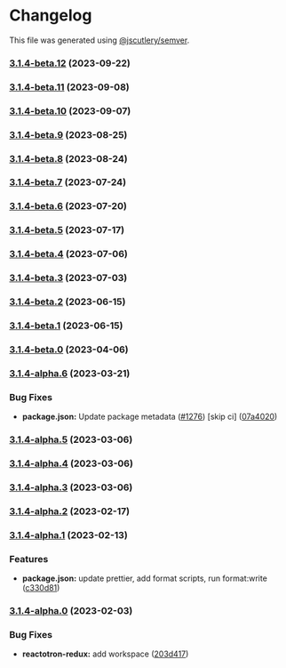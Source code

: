 # Changelog

This file was generated using [@jscutlery/semver](https://github.com/jscutlery/semver).

### [3.1.4-beta.12](https://github.com/infinitered/reactotron/compare/reactotron-redux@3.1.4-beta.11...reactotron-redux@3.1.4-beta.12) (2023-09-22)

### [3.1.4-beta.11](https://github.com/infinitered/reactotron/compare/reactotron-redux@3.1.4-beta.10...reactotron-redux@3.1.4-beta.11) (2023-09-08)

### [3.1.4-beta.10](https://github.com/infinitered/reactotron/compare/reactotron-redux@3.1.4-beta.9...reactotron-redux@3.1.4-beta.10) (2023-09-07)

### [3.1.4-beta.9](https://github.com/infinitered/reactotron/compare/reactotron-redux@3.1.4-beta.8...reactotron-redux@3.1.4-beta.9) (2023-08-25)

### [3.1.4-beta.8](https://github.com/infinitered/reactotron/compare/reactotron-redux@3.1.4-beta.7...reactotron-redux@3.1.4-beta.8) (2023-08-24)

### [3.1.4-beta.7](https://github.com/infinitered/reactotron/compare/reactotron-redux@3.1.4-beta.6...reactotron-redux@3.1.4-beta.7) (2023-07-24)

### [3.1.4-beta.6](https://github.com/infinitered/reactotron/compare/reactotron-redux@3.1.4-beta.5...reactotron-redux@3.1.4-beta.6) (2023-07-20)

### [3.1.4-beta.5](https://github.com/infinitered/reactotron/compare/reactotron-redux@3.1.4-beta.4...reactotron-redux@3.1.4-beta.5) (2023-07-17)

### [3.1.4-beta.4](https://github.com/infinitered/reactotron/compare/reactotron-redux@3.1.4-beta.3...reactotron-redux@3.1.4-beta.4) (2023-07-06)

### [3.1.4-beta.3](https://github.com/infinitered/reactotron/compare/reactotron-redux@3.1.4-beta.2...reactotron-redux@3.1.4-beta.3) (2023-07-03)

### [3.1.4-beta.2](https://github.com/infinitered/reactotron/compare/reactotron-redux@3.1.4-beta.1...reactotron-redux@3.1.4-beta.2) (2023-06-15)

### [3.1.4-beta.1](https://github.com/infinitered/reactotron/compare/reactotron-redux@3.1.4-beta.0...reactotron-redux@3.1.4-beta.1) (2023-06-15)

### [3.1.4-beta.0](https://github.com/infinitered/reactotron/compare/reactotron-redux@3.1.4-alpha.6...reactotron-redux@3.1.4-beta.0) (2023-04-06)

### [3.1.4-alpha.6](https://github.com/infinitered/reactotron/compare/reactotron-redux@3.1.4-alpha.5...reactotron-redux@3.1.4-alpha.6) (2023-03-21)


### Bug Fixes

* **package.json:** Update package metadata ([#1276](https://github.com/infinitered/reactotron/issues/1276)) [skip ci] ([07a4020](https://github.com/infinitered/reactotron/commit/07a4020bf528de100a9191bd92a92d835d5ccaa7))

### [3.1.4-alpha.5](https://github.com/infinitered/reactotron/compare/reactotron-redux@3.1.4-alpha.4...reactotron-redux@3.1.4-alpha.5) (2023-03-06)

### [3.1.4-alpha.4](https://github.com/infinitered/reactotron/compare/reactotron-redux@3.1.4-alpha.3...reactotron-redux@3.1.4-alpha.4) (2023-03-06)

### [3.1.4-alpha.3](https://github.com/infinitered/reactotron/compare/reactotron-redux@3.1.4-alpha.2...reactotron-redux@3.1.4-alpha.3) (2023-03-06)

### [3.1.4-alpha.2](https://github.com/infinitered/reactotron/compare/reactotron-redux@3.1.4-alpha.1...reactotron-redux@3.1.4-alpha.2) (2023-02-17)

### [3.1.4-alpha.1](https://github.com/infinitered/reactotron/compare/reactotron-redux@3.1.4-alpha.0...reactotron-redux@3.1.4-alpha.1) (2023-02-13)


### Features

* **package.json:** update prettier, add format scripts, run format:write ([c330d81](https://github.com/infinitered/reactotron/commit/c330d81426c3f6f371a29a8a00ba9d1d6ce2d97a))

### [3.1.4-alpha.0](https://github.com/infinitered/reactotron/compare/reactotron-redux@3.1.3...reactotron-redux@3.1.4-alpha.0) (2023-02-03)


### Bug Fixes

* **reactotron-redux:** add workspace ([203d417](https://github.com/infinitered/reactotron/commit/203d4171cc277bcb690e5be826b3b838664ba1b0))
